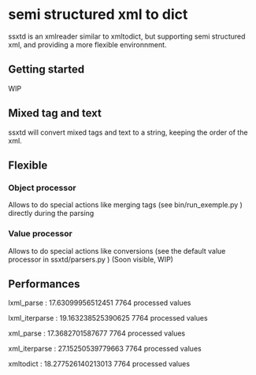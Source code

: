 # semi structured xml to dict

ssxtd is an xmlreader similar to xmltodict, but supporting semi structured xml, and providing a more flexible environnment.

## Getting started

WIP

## Mixed tag and text 

ssxtd will convert mixed tags and text to a string, keeping the order of the xml.

## Flexible

### Object processor

Allows to do special actions like merging tags (see bin/run_exemple.py ) directly during the parsing

### Value processor

Allows to do special actions like conversions (see the default value processor in ssxtd/parsers.py ) (Soon visible, WIP)

## Performances 

lxml_parse :
17.63099956512451
7764 processed values


lxml_iterparse :
19.163238525390625
7764 processed values


xml_parse :
17.3682701587677
7764 processed values


xml_iterparse :
27.15250539779663
7764 processed values


xmltodict :
18.277526140213013
7764 processed values


